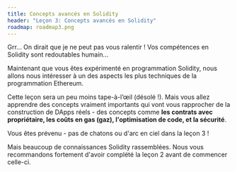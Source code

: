 ```yaml
---
title: Concepts avancés en Solidity
header: "Leçon 3: Concepts avancés en Solidity"
roadmap: roadmap3.png
---
```


Grr... On dirait que je ne peut pas vous ralentir ! Vos compétences en Solidity sont redoutables humain...

Maintenant que vous êtes expérimenté en programmation Solidity, nous allons nous intéresser à un des aspects les plus techniques de la programmation Ethereum.

Cette leçon sera un peu moins tape-à-l’œil (désolé !). Mais vous allez apprendre des concepts vraiment importants qui vont vous rapprocher de la construction de DApps réels - des concepts comme **les contrats avec propriétaire, les coûts en gas (gaz), l'optimisation de code, et la sécurité**.

Vous êtes prévenu - pas de chatons ou d'arc en ciel dans la leçon 3 !

Mais beaucoup de connaissances Solidity rassemblées. Nous vous recommandons fortement d'avoir complété la leçon 2 avant de commencer celle-ci.
